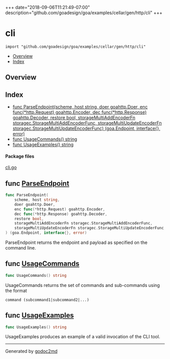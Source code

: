 +++
date="2018-09-06T11:21:49-07:00"
description="github.com/goadesign/goa/examples/cellar/gen/http/cli"
+++


# cli
`import "github.com/goadesign/goa/examples/cellar/gen/http/cli"`

* [Overview](#pkg-overview)
* [Index](#pkg-index)

## <a name="pkg-overview">Overview</a>



## <a name="pkg-index">Index</a>
* [func ParseEndpoint(scheme, host string, doer goahttp.Doer, enc func(*http.Request) goahttp.Encoder, dec func(*http.Response) goahttp.Decoder, restore bool, storageMultiAddEncoderFn storagec.StorageMultiAddEncoderFunc, storageMultiUpdateEncoderFn storagec.StorageMultiUpdateEncoderFunc) (goa.Endpoint, interface{}, error)](#ParseEndpoint)
* [func UsageCommands() string](#UsageCommands)
* [func UsageExamples() string](#UsageExamples)


#### <a name="pkg-files">Package files</a>
[cli.go](/src/github.com/goadesign/goa/examples/cellar/gen/http/cli/cli.go) 





## <a name="ParseEndpoint">func</a> [ParseEndpoint](/src/target/cli.go?s=1187:1517#L51)
``` go
func ParseEndpoint(
    scheme, host string,
    doer goahttp.Doer,
    enc func(*http.Request) goahttp.Encoder,
    dec func(*http.Response) goahttp.Decoder,
    restore bool,
    storageMultiAddEncoderFn storagec.StorageMultiAddEncoderFunc,
    storageMultiUpdateEncoderFn storagec.StorageMultiUpdateEncoderFunc,
) (goa.Endpoint, interface{}, error)
```
ParseEndpoint returns the endpoint and payload as specified on the command
line.



## <a name="UsageCommands">func</a> [UsageCommands](/src/target/cli.go?s=609:636#L28)
``` go
func UsageCommands() string
```
UsageCommands returns the set of commands and sub-commands using the format


	command (subcommand1|subcommand2|...)



## <a name="UsageExamples">func</a> [UsageExamples](/src/target/cli.go?s=803:830#L35)
``` go
func UsageExamples() string
```
UsageExamples produces an example of a valid invocation of the CLI tool.








- - -
Generated by [godoc2md](https://godoc.org/github.com/davecheney/godoc2md)
